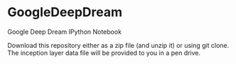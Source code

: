# GoogleDeepDream
Google Deep Dream IPython Notebook

Download this repository either as a zip file (and unzip it) or using git clone.
The inception layer data file will be provided to you in a pen drive.
